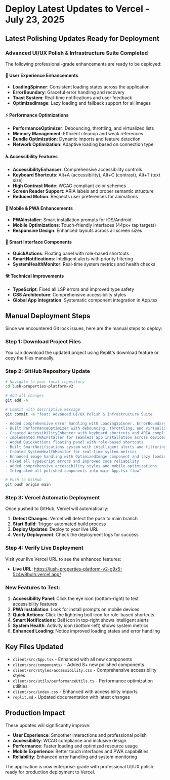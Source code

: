 # Deploy Latest Updates to Vercel - July 23, 2025

## Latest Polishing Updates Ready for Deployment

### Advanced UI/UX Polish & Infrastructure Suite Completed

The following professional-grade enhancements are ready to be deployed:

#### 🎨 **User Experience Enhancements**
- **LoadingSpinner**: Consistent loading states across the application
- **ErrorBoundary**: Graceful error handling and recovery
- **Toast System**: Real-time notifications and user feedback
- **OptimizedImage**: Lazy loading and fallback support for all images

#### ⚡ **Performance Optimizations**
- **PerformanceOptimizer**: Debouncing, throttling, and virtualized lists
- **Memory Management**: Efficient cleanup and weak references
- **Bundle Optimization**: Dynamic imports and feature detection
- **Network Optimization**: Adaptive loading based on connection type

#### ♿ **Accessibility Features**
- **AccessibilityEnhancer**: Comprehensive accessibility controls
- **Keyboard Shortcuts**: Alt+A (accessibility), Alt+C (contrast), Alt+T (text size)
- **High Contrast Mode**: WCAG compliant color schemes
- **Screen Reader Support**: ARIA labels and proper semantic structure
- **Reduced Motion**: Respects user preferences for animations

#### 📱 **Mobile & PWA Enhancements**
- **PWAInstaller**: Smart installation prompts for iOS/Android
- **Mobile Optimizations**: Touch-friendly interfaces (44px+ tap targets)
- **Responsive Design**: Enhanced layouts across all screen sizes

#### 🚀 **Smart Interface Components**
- **QuickActions**: Floating panel with role-based shortcuts
- **SmartNotifications**: Intelligent alerts with priority filtering
- **SystemHealthMonitor**: Real-time system metrics and health checks

#### 🛠 **Technical Improvements**
- **TypeScript**: Fixed all LSP errors and improved type safety
- **CSS Architecture**: Comprehensive accessibility styles
- **Global App Integration**: Systematic component integration in App.tsx

## Manual Deployment Steps

Since we encountered Git lock issues, here are the manual steps to deploy:

### Step 1: Download Project Files

You can download the updated project using Replit's download feature or copy the files manually.

### Step 2: GitHub Repository Update

```bash
# Navigate to your local repository
cd lush-properties-platform-v2

# Add all changes
git add -A

# Commit with descriptive message
git commit -m "feat: Advanced UI/UX Polish & Infrastructure Suite

- Added comprehensive error handling with LoadingSpinner, ErrorBoundary, and Toast system
- Built PerformanceOptimizer with debouncing, throttling, and virtualized lists  
- Created AccessibilityEnhancer with keyboard shortcuts and ARIA compliance
- Implemented PWAInstaller for seamless app installation across devices
- Added QuickActions floating panel with role-based shortcuts
- Built SmartNotifications system with intelligent alerts and filtering
- Created SystemHealthMonitor for real-time system metrics
- Enhanced image handling with OptimizedImage component and lazy loading
- Fixed all TypeScript errors and improved code reliability
- Added comprehensive accessibility styles and mobile optimizations
- Integrated all polished components into main App.tsx flow"

# Push to GitHub
git push origin main
```

### Step 3: Vercel Automatic Deployment

Once pushed to GitHub, Vercel will automatically:

1. **Detect Changes**: Vercel will detect the push to main branch
2. **Start Build**: Trigger automated build process
3. **Deploy Updates**: Deploy to your live URL
4. **Verify Deployment**: Check the deployment logs for success

### Step 4: Verify Live Deployment

Visit your live Vercel URL to see the enhanced features:
- **Live URL**: https://lush-properties-platform-v2-g9x5-5z4w8bulh.vercel.app/

### New Features to Test:

1. **Accessibility Panel**: Click the eye icon (bottom-right) to test accessibility features
2. **PWA Installation**: Look for install prompts on mobile devices
3. **Quick Actions**: Click the lightning bolt icon for role-based shortcuts
4. **Smart Notifications**: Bell icon in top-right shows intelligent alerts
5. **System Health**: Activity icon (bottom-left) shows system metrics
6. **Enhanced Loading**: Notice improved loading states and error handling

## Key Files Updated

- `client/src/App.tsx` - Enhanced with all new components
- `client/src/components/` - Added 8+ new polished components
- `client/src/styles/accessibility.css` - Comprehensive accessibility styles
- `client/src/utils/performanceUtils.ts` - Performance optimization utilities
- `client/src/index.css` - Enhanced with accessibility imports
- `replit.md` - Updated documentation with latest changes

## Production Impact

These updates will significantly improve:
- **User Experience**: Smoother interactions and professional polish
- **Accessibility**: WCAG compliance and inclusive design
- **Performance**: Faster loading and optimized resource usage
- **Mobile Experience**: Better touch interfaces and PWA capabilities
- **Reliability**: Enhanced error handling and system monitoring

The application is now enterprise-grade with professional UI/UX polish ready for production deployment to Vercel.